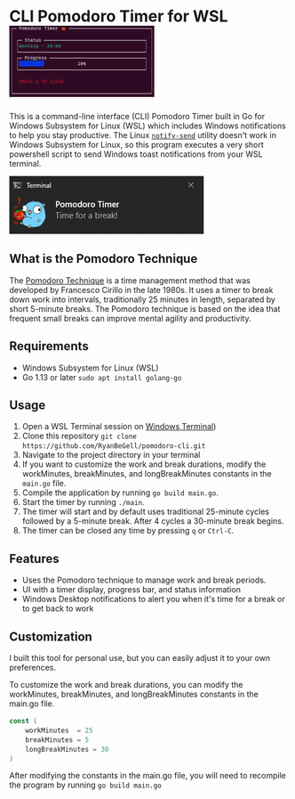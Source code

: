 # CLI Pomodoro Timer for WSL  ![Demo Photo](images/CLI_Capture.png)

This is a command-line interface (CLI) Pomodoro Timer built in Go for Windows Subsystem for Linux (WSL) which includes Windows notifications to help you stay productive. The Linux [`notify-send`](https://ss64.com/bash/notify-send.html) utility doesn't work in Windows Subsystem for Linux, so this program executes a very short powershell script to send Windows toast notifications from your WSL terminal.

![Windows Notification Example](images/WindowsNotification.png)
## What is the Pomodoro Technique
The [Pomodoro Technique](https://en.wikipedia.org/wiki/Pomodoro_Technique) is a time management method that was developed by Francesco Cirillo in the late 1980s. It uses a timer to break down work into intervals, traditionally 25 minutes in length, separated by short 5-minute breaks. The Pomodoro technique is based on the idea that frequent small breaks can improve mental agility and productivity.

## Requirements

* Windows Subsystem for Linux  (WSL)
* Go 1.13 or later `sudo apt install golang-go`

## Usage

1. Open a WSL Terminal session on [Windows Terminal](https://apps.microsoft.com/store/detail/windows-terminal/9N0DX20HK701))
2. Clone this repository `git clone https://github.com/RyanBeGell/pomodoro-cli.git`
3. Navigate to the project directory in your terminal
4. If you want to customize the work and break durations, modify the workMinutes, breakMinutes, and longBreakMinutes constants in the `main.go` file.
5. Compile the application by running `go build main.go`.
6. Start the timer by running `./main`.
7. The timer will start and  by default uses traditional 25-minute cycles followed by a 5-minute break. After 4 cycles a 30-minute break begins.
8. The timer can be closed any time by pressing `q` or `Ctrl-C`.

## Features

* Uses the Pomodoro technique to manage work and break periods.
* UI with a timer display, progress bar, and status information
* Windows Desktop notifications to alert you when it's time for a break or to get back to work

## Customization
I built this tool for personal use, but you can easily adjust it to your own preferences. 

To customize the work and break durations, you can modify the workMinutes, breakMinutes, and longBreakMinutes constants in the main.go file.

```go 
const (
    workMinutes  = 25
    breakMinutes = 5
    longBreakMinutes = 30
)
```
After modifying the constants in the main.go file, you will need to recompile the program by running  `go build main.go`
